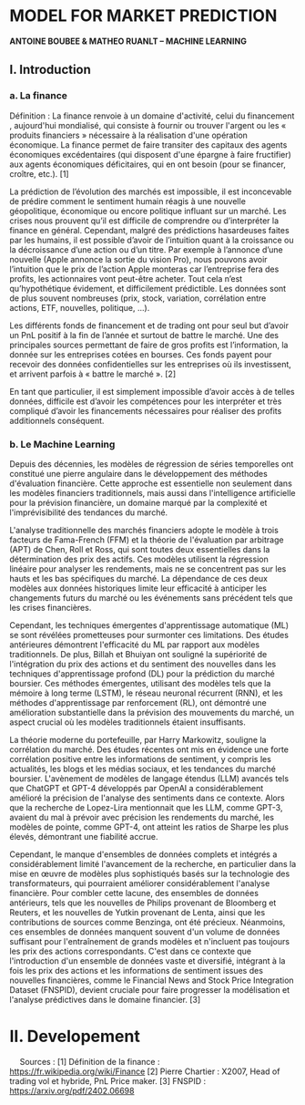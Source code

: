 
# MODEL FOR MARKET PREDICTION

**ANTOINE BOUBEE & MATHEO RUANLT – MACHINE LEARNING**

## I.	Introduction

### a.	La finance

Définition : La finance renvoie à un domaine d'activité, celui du financement , aujourd'hui mondialisé, qui consiste à fournir ou trouver l'argent ou les « produits financiers » nécessaire à la réalisation d'une opération économique. La finance permet de faire transiter des capitaux des agents économiques excédentaires (qui disposent d'une épargne à faire fructifier) aux agents économiques déficitaires, qui en ont besoin (pour se financer, croître, etc.). [1]

La prédiction de l’évolution des marchés est impossible, il est inconcevable de prédire comment le sentiment humain réagis à une nouvelle géopolitique, économique ou encore politique influant sur un marché. Les crises nous prouvent qu’il est difficile de comprendre ou d’interpréter la finance en général. Cependant, malgré des prédictions hasardeuses faites par les humains, il est possible d’avoir de l’intuition quant à la croissance ou la décroissance d’une action ou d’un titre. Par exemple à l’annonce d’une nouvelle (Apple annonce la sortie du vision Pro), nous pouvons avoir l’intuition que le prix de l’action Apple monteras car l’entreprise fera des profits, les actionnaires vont peut-être acheter. Tout cela n’est qu’hypothétique évidement, et difficilement prédictible. Les données sont de plus souvent nombreuses (prix, stock, variation, corrélation entre actions, ETF, nouvelles, politique, …).

Les différents fonds de financement et de trading ont pour seul but d’avoir un PnL positif à la fin de l’année et surtout de battre le marché. Une des principales sources permettant de faire de gros profits est l’information, la donnée sur les entreprises cotées en bourses. Ces fonds payent pour recevoir des données confidentielles sur les entreprises où ils investissent, et arrivent parfois à « battre le marché ». [2]

En tant que particulier, il est simplement impossible d’avoir accès à de telles données, difficile est d’avoir les compétences pour les interpréter et très compliqué d’avoir les financements nécessaires pour réaliser des profits additionnels conséquent. 

### b.	Le Machine Learning 

Depuis des décennies, les modèles de régression de séries temporelles ont constitué une pierre angulaire dans le développement des méthodes d'évaluation financière. Cette approche est essentielle non seulement dans les modèles financiers traditionnels, mais aussi dans l'intelligence artificielle pour la prévision financière, un domaine marqué par la complexité et l'imprévisibilité des tendances du marché.

L'analyse traditionnelle des marchés financiers adopte le modèle à trois facteurs de Fama-French (FFM) et la théorie de l'évaluation par arbitrage (APT) de Chen, Roll et Ross, qui sont toutes deux essentielles dans la détermination des prix des actifs. Ces modèles utilisent la régression linéaire pour analyser les rendements, mais ne se concentrent pas sur les hauts et les bas spécifiques du marché. La dépendance de ces deux modèles aux données historiques limite leur efficacité à anticiper les changements futurs du marché ou les événements sans précédent tels que les crises financières.

Cependant, les techniques émergentes d'apprentissage automatique (ML) se sont révélées prometteuses pour surmonter ces limitations. Des études antérieures démontrent l'efficacité du ML par rapport aux modèles traditionnels. De plus, Billah et Bhuiyan ont souligné la supériorité de l'intégration du prix des actions et du sentiment des nouvelles dans les techniques d'apprentissage profond (DL) pour la prédiction du marché boursier. Ces méthodes émergentes, utilisant des modèles tels que la mémoire à long terme (LSTM), le réseau neuronal récurrent (RNN), et les méthodes d'apprentissage par renforcement (RL), ont démontré une amélioration substantielle dans la prévision des mouvements du marché, un aspect crucial où les modèles traditionnels étaient insuffisants.

La théorie moderne du portefeuille, par Harry Markowitz, souligne la corrélation du marché. Des études récentes ont mis en évidence une forte corrélation positive entre les informations de sentiment, y compris les actualités, les blogs et les médias sociaux, et les tendances du marché boursier. L'avènement de modèles de langage étendus (LLM) avancés tels que ChatGPT et GPT-4 développés par OpenAI a considérablement amélioré la précision de l'analyse des sentiments dans ce contexte. Alors que la recherche de Lopez-Lira mentionnait que les LLM, comme GPT-3, avaient du mal à prévoir avec précision les rendements du marché, les modèles de pointe, comme GPT-4, ont atteint les ratios de Sharpe les plus élevés, démontrant une fiabilité accrue.

Cependant, le manque d'ensembles de données complets et intégrés a considérablement limité l'avancement de la recherche, en particulier dans la mise en œuvre de modèles plus sophistiqués basés sur la technologie des transformateurs, qui pourraient améliorer considérablement l'analyse financière. Pour combler cette lacune, des ensembles de données antérieurs, tels que les nouvelles de Philips provenant de Bloomberg et Reuters, et les nouvelles de Yutkin provenant de Lenta, ainsi que les contributions de sources comme Benzinga, ont été précieux. Néanmoins, ces ensembles de données manquent souvent d'un volume de données suffisant pour l'entraînement de grands modèles et n'incluent pas toujours les prix des actions correspondants. C'est dans ce contexte que l'introduction d'un ensemble de données vaste et diversifié, intégrant à la fois les prix des actions et les informations de sentiment issues des nouvelles financières, comme le Financial News and Stock Price Integration Dataset (FNSPID), devient cruciale pour faire progresser la modélisation et l'analyse prédictives dans le domaine financier. [3]

# II. Developement
 
Sources :
[1] Définition de la finance : https://fr.wikipedia.org/wiki/Finance
[2] Pierre Chartier : X2007, Head of trading vol et hybride, PnL Price maker.
[3] FNSPID : https://arxiv.org/pdf/2402.06698


